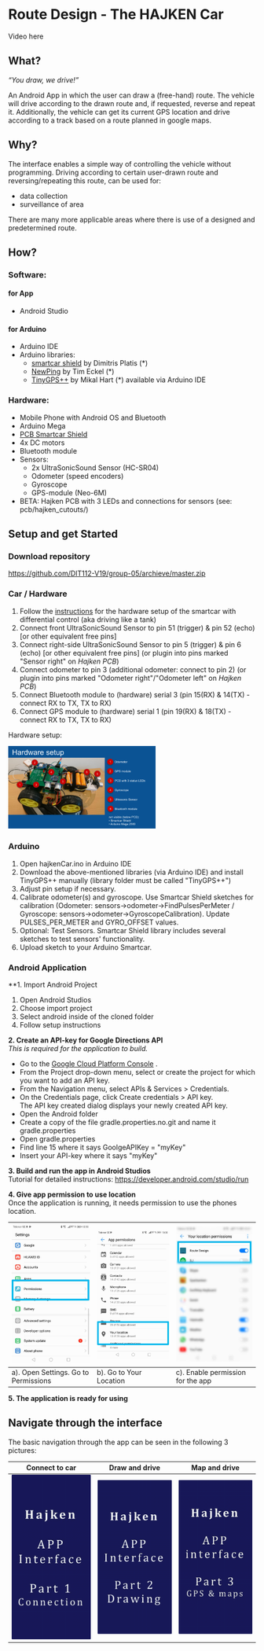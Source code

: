 # Route Design - The HAJKEN Car

Video here

## What?

<i>“You draw, we drive!”</i>

An Android App in which the user can draw a (free-hand) route. The vehicle will drive according to the drawn route and, if requested, reverse and repeat it. Additionally, the vehicle can get its current GPS location and drive according to a track based on a route planned in google maps.

## Why?
The interface enables a simple way of controlling the vehicle without programming. Driving according to certain user-drawn route and reversing/repeating this route, can be used for:
* data collection 
* surveillance of area

There are many more applicable areas where there is use of a designed and predetermined route.

## How?
### Software:
#### for App
* Android Studio

#### for Arduino
* Arduino IDE
* Arduino libraries:
  * <a href="https://github.com/platisd/smartcar_shield">smartcar shield</a> by Dimitris Platis (*)
  * <a href="https://playground.arduino.cc/Code/NewPing/">NewPing</a> by Tim Eckel (*)
  * <a href="http://arduiniana.org/libraries/tinygpsplus/">TinyGPS++</a> by Mikal Hart
  (*) available via Arduino IDE  

### Hardware:
* Mobile Phone with Android OS and Bluetooth
* Arduino Mega
*  <a href="https://github.com/platisd/smartcar_shield/tree/master/extras/eagle/smartcar_shield">PCB Smartcar Shield</a>
* 4x DC motors
* Bluetooth module
* Sensors:
	* 2x UltraSonicSound Sensor (HC-SR04)
	* Odometer (speed encoders)
	* Gyroscope
	* GPS-module (Neo-6M)
* BETA: Hajken PCB with 3 LEDs and connections for sensors (see: pcb/hajken_cutouts/)

## Setup and get Started

### Download repository
https://github.com/DIT112-V19/group-05/archieve/master.zip

### Car / Hardware
1. Follow the <a href="https://www.hackster.io/platisd/getting-started-with-the-smartcar-platform-1648ad">instructions</a> for the hardware setup of the smartcar with differential control (aka driving like a tank) 
2. Connect front UltraSonicSound Sensor to pin 51 (trigger) & pin 52 (echo) [or other equivalent free pins]
3. Connect right-side UltraSonicSound Sensor to pin 5 (trigger) & pin 6 (echo) [or other equivalent free pins] (or plugin into pins marked "Sensor right" on *Hajken PCB*)
4. Connect odometer to pin 3 (additional odometer: connect to pin 2) (or plugin into pins marked "Odometer right"/"Odometer left" on *Hajken PCB*)
5. Connect Bluetooth module to (hardware) serial 3 (pin 15(RX) & 14(TX) - connect RX to TX, TX to RX)
6. Connect GPS module to (hardware) serial 1 (pin 19(RX) & 18(TX) - connect RX to TX, TX to RX)

Hardware setup:
<html>  <img src="images/hardware-setup.png" class="w3-round" width="300"> </html>

### Arduino
1. Open hajkenCar.ino in Arduino IDE
2. Download the above-mentioned libraries (via Arduino IDE) and install TinyGPS++ manually (library folder must be called "TinyGPS++")
3. Adjust pin setup if necessary. 
4. Calibrate odometer(s) and gyroscope. Use Smartcar Shield sketches for calibration (Odometer: sensors->odometer->FindPulsesPerMeter / Gyroscope: sensors->odometer->GyroscopeCalibration). Update PULSES_PER_METER and GYRO_OFFSET values.
5. Optional: Test Sensors. Smartcar Shield library includes several sketches to test sensors' functionality.
6. Upload sketch to your Arduino Smartcar.

### Android Application

**1. Import Android Project
1. Open Android Studios
2. Choose import project
3. Select android inside of the cloned folder
4. Follow setup instructions

**2. Create an API-key for Google Directions API** <br />
*This is required for the application to build.*<br />
* Go to the <a href="https://cloud.google.com/console/google/maps-apis/overview">Google Cloud Platform Console</a> .
* From the Project drop-down menu, select or create the project for which you want to add an API key.
* From the  Navigation menu, select APIs & Services > Credentials.
* On the Credentials page, click Create credentials > API key. <br />
The API key created dialog displays your newly created API key.
* Open the Android folder
* Create a copy of the file gradle.properties.no.git and name it gradle.properties
* Open gradle.properties
* Find line 15 where it says GoolgeAPIKey = "myKey"
* Insert your API-key where it says "myKey"

**3. Build and run the app in Android Studios** <br />
Tutorial for detailed instructions: https://developer.android.com/studio/run

**4. Give app permission to use location** <br />
Once the application is running, it needs permission to use the phones location.

| <html>  <img src="images/settings.png" class="w3-round" width="250"> </html> |   <html>  <img src="images/settings-appPermissions.png" class="w3-round" width="250"> </html> |   <html>  <img src="images/settings-localPermissions.png" class="w3-round" width="250"> </html> |
 | --- | --- | --- |
| a). Open Settings. Go to Permissions | b). Go to Your Location | c). Enable permission for the app |

**5. The application is ready for using**

## Navigate through the interface

The basic navigation through the app can be seen in the following 3 pictures:

| Connect to car | Draw and drive | Map and drive |
  | --- | --- | --- |
| <html>  <img src="images/Interface_Part1.gif" class="w3-round" width="250"> </html> |  <html>  <img src="images/Interface_Part2.gif" class="w3-round" width="250"> </html> |   <html>  <img src="images/Interface_Part3.gif" class="w3-round" width="250"> </html> |
 


